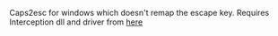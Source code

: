 Caps2esc for windows which doesn't remap the escape key.
Requires Interception dll and driver from [here](https://github.com/oblitum/Interception)

